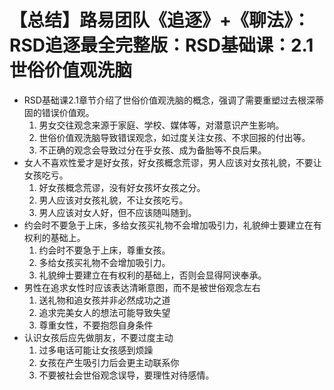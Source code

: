 # 【总结】路易团队《追逐》+《聊法》：RSD追逐最全完整版：RSD基础课：2.1世俗价值观洗脑

-   RSD基础课2.1章节介绍了世俗价值观洗脑的概念，强调了需要重塑过去根深蒂固的错误价值观。
    1.  男女交往观念来源于家庭、学校、媒体等，对潜意识产生影响。
    2.  世俗价值观洗脑导致错误观念，如过度关注女孩、不求回报的付出等。
    3.  不正确的观念会导致过分在乎女孩、成为备胎等不良后果。
-   女人不喜欢性爱才是好女孩，好女孩概念荒谬，男人应该对女孩礼貌，不要让女孩吃亏。
    1.  好女孩概念荒谬，没有好女孩坏女孩之分。
    2.  男人应该对女孩礼貌，不让女孩吃亏。
    3.  男人应该对女人好，但不应该随叫随到。
-   约会时不要急于上床，多给女孩买礼物不会增加吸引力，礼貌绅士要建立在有权利的基础上。
    1.  约会时不要急于上床，尊重女孩。
    2.  多给女孩买礼物不会增加吸引力。
    3.  礼貌绅士要建立在有权利的基础上，否则会显得阿谀奉承。
-   男性在追求女性时应该表达清晰意图，而不是被世俗观念左右
    1.  送礼物和追女孩并非必然成功之道
    2.  追求完美女人的想法可能导致失望
    3.  尊重女性，不要抱怨自身条件
-   认识女孩后应先做朋友，不要过度主动
    1.  过多电话可能让女孩感到烦躁
    2.  女孩在产生吸引力后会更主动联系你
    3.  不要被社会世俗观念误导，要理性对待感情。